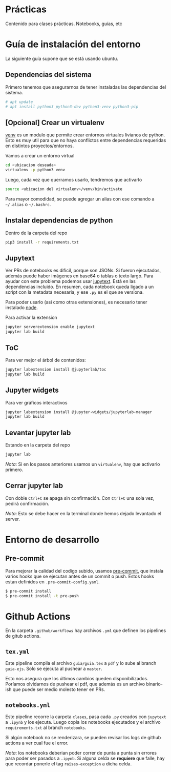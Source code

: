 # Prácticas
Contenido para clases prácticas. Notebooks, guías, etc

# Guía de instalación del entorno
La siguiente guía supone que se está usando ubuntu.

## Dependencias del sistema
Primero tenemos que asegurarnos de tener instaladas las dependencias del sistema.

```bash
# apt update
# apt install python3 python3-dev python3-venv python3-pip
```

## [Opcional] Crear un virtualenv
[venv](https://docs.python.org/3/library/venv.html) es un modulo que permite crear entornos virtuales livianos de python. Esto es muy util para que no haya conflictos entre dependencias requeridas en distintos proyectos/entornos.

Vamos a crear un entorno virtual
```bash
cd <ubicacion deseada>
virtualenv -p python3 venv
```

Luego, cada vez que querramos usarlo, tendremos que activarlo
```bash
source <ubicacion del virtualenv>/venv/bin/activate
```

Para mayor comodidad, se puede agregar un alias con ese comando a `~/.alias` o `~/.bashrc`.

## Instalar dependencias de python
Dentro de la carpeta del repo
```bash
pip3 install -r requirements.txt
```

## Jupytext
Ver PRs de notebooks es dificil, porque son JSONs. Si fueron ejecutados, además puede haber imágenes en base64 o tablas
o texto largo. Para ayudar con este problema podemos usar [jupytext](https://jupytext.readthedocs.io/en/latest/introduction.html).
Está en las dependencias incluido. En resumen, cada notebook queda ligado a un script con la metadata necesaria, y ese `.py` es el que se versiona.

Para poder usarlo (asi como otras extensiones), es necesario tener instalado [node](https://nodejs.org/en/).

Para activar la extension
```bash
jupyter serverextension enable jupytext
jupyter lab build
```

## ToC
Para ver mejor el árbol de contenidos:
```bash
jupyter labextension install @jupyterlab/toc
jupyter lab build
```

## Jupyter widgets
Para ver gráficos interactivos
```bash
jupyter labextension install @jupyter-widgets/jupyterlab-manager
jupyter lab build
```

## Levantar jupyter lab
Estando en la carpeta del repo
```bash
jupyter lab
```

_Nota_: Si en los pasos anteriores usamos un `virtualenv`, hay que activarlo primero.

## Cerrar jupyter lab
Con doble `Ctrl+C` se apaga sin confirmación. Con `Ctrl+C` una sola vez, pedirá confirmación.

_Nota_: Esto se debe hacer en la terminal donde hemos dejado levantado el server.

# Entorno de desarrollo

## Pre-commit
Para mejorar la calidad del codigo subido, usamos [pre-commit](https://pre-commit.com), que instala varios hooks que se ejecutan
antes de un commit o push. Estos hooks estan definidos en `.pre-commit-config.yaml`.

```bash
$ pre-commit install
$ pre-commit install -t pre-push
```

# Github Actions
En la carpeta `.github/workflows` hay archivos `.yml` que definen los pipelines de gitub actions.

## `tex.yml`
Este pipeline compila el archivo `guia/guia.tex` a `pdf` y lo sube al branch `guia-ejs`. Solo se ejecuta al pushear a `master`.

Esto nos asegura que los últimos cambios queden disponibilizados. Poríamos olvidarnos de pushear el pdf, que además es un archivo binario-ish que puede ser medio molesto tener en PRs.

## `notebooks.yml`
Este pipeline recorre la carpeta `clases`, pasa cada `.py` creados con `jupytext` a `.ipynb` y los ejecuta. Luego copia los notebooks ejecutados y el archivo `requirements.txt` al branch `notebooks`.

Si algún notebook no se renderizara, se pueden revisar los logs de github actions a ver cual fue el error.

_Nota_: los notebooks deberian poder correr de punta a punta sin errores para poder ser pasados a `.ipynb`. Si alguna celda se **requiere** que falle, hay que recordar ponerle el tag `raises-exception` a dicha celda.

